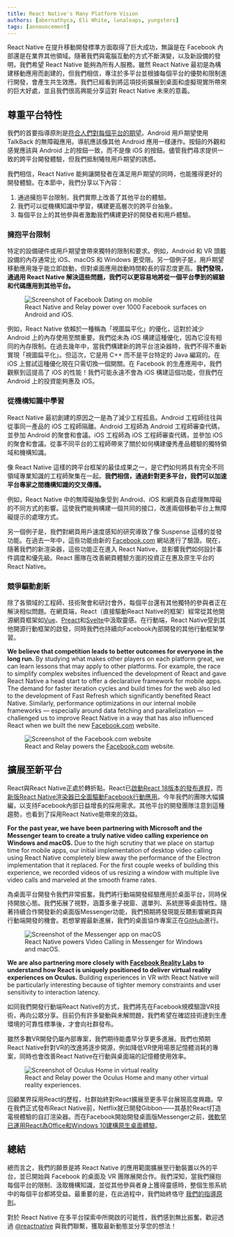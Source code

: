 ```yaml
---
title: React Native's Many Platform Vision
authors: [abernathyca, Eli White, lunaleaps, yungsters]
tags: [announcement]
---
```


React Native 在提升移動開發標準方面取得了巨大成功，無論是在 Facebook 內部還是在業界其他領域。隨著我們與電腦互動的方式不斷演變，以及新設備的發明，我們希望 React Native 能夠為所有人服務。雖然 React Native 最初是為構建移動應用而創建的，但我們相信，專注於多平台並根據每個平台的優勢和限制進行開發，會產生共生效應。我們已經看到將這項技術擴展到桌面和虛擬現實所帶來的巨大好處，並且我們很高興能分享這對 React Native 未來的意義。

<!--truncate-->

## 尊重平台特性

我們的首要指導原則是[符合人們對每個平台的期望](https://reactnative.dev/blog/2020/07/17/react-native-principles#native-experience)。Android 用戶期望使用 TalkBack 的無障礙應用。導航應該像其他 Android 應用一樣運作。按鈕的外觀和感覺應該與 Android 上的按鈕一致，而不是像 iOS 的按鈕。儘管我們尋求提供一致的跨平台開發體驗，但我們抵制犧牲用戶期望的誘惑。

我們相信，React Native 能夠讓開發者在滿足用戶期望的同時，也能獲得更好的開發體驗。在本節中，我們分享以下內容：

1. 通過擁抱平台限制，我們實際上改善了其他平台的體驗。
2. 我們可以從機構知識中學習，構建更高層次的跨平台抽象。
3. 每個平台上的其他參與者激勵我們構建更好的開發者和用戶體驗。

### 擁抱平台限制

<!-- alex ignore easy -->

特定的設備硬件或用戶期望會帶來獨特的限制和要求。例如，Android 和 VR 頭戴設備的內存通常比 iOS、macOS 和 Windows 更受限。另一個例子是，用戶期望移動應用幾乎能立即啟動，但對桌面應用啟動時間較長的容忍度更高。**我們發現，通過用 React Native 解決這些問題，我們可以更容易地將從一個平台學到的經驗和代碼應用到其他平台。**

<figure>
  <img src="/blog/assets/many-platform-vision-facebook-dating.png" alt="Screenshot of Facebook Dating on mobile" />
  <figcaption>
    React Native and Relay power over 1000 Facebook surfaces on Android and iOS.
  </figcaption>
</figure>

例如，React Native 依賴於一種稱為「視圖扁平化」的優化，這對於減少 Android 上的內存使用至關重要。我們從未為 iOS 構建這種優化，因為它沒有相同的內存限制。在過去幾年中，當我們構建新的跨平台渲染器時，我們不得不重新實現「視圖扁平化」。但這次，它是用 C++ 而不是平台特定的 Java 編寫的。在 iOS 上嘗試這種優化現在只需切換一個開關。在 Facebook 的生產應用中，我們觀察到這提高了 iOS 的性能！我們可能永遠不會為 iOS 構建這個功能，但我們在 Android 上的投資能夠惠及 iOS。

### 從機構知識中學習

React Native 最初創建的原因之一是為了減少工程孤島。Android 工程師往往與從事同一產品的 iOS 工程師隔離。Android 工程師為 Android 工程師審查代碼，並參加 Android 的聚會和會議。iOS 工程師為 iOS 工程師審查代碼，並參加 iOS 的聚會和會議。從事不同平台的工程師帶來了關於如何構建優秀產品體驗的獨特領域和機構知識。

像 React Native 這樣的跨平台框架的最佳成果之一，是它們如何將具有完全不同領域專業知識的工程師聚集在一起。**我們相信，通過針對更多平台，我們可以加速平台專家之間機構知識的交叉傳播。**

例如，React Native 中的無障礙抽象受到 Android、iOS 和網頁各自處理無障礙的不同方式的影響。這使我們能夠構建一個共同的接口，改進兩個移動平台上無障礙提示的處理方式。

另一個例子是，我們對網頁用戶速度感知的研究導致了像 Suspense 這樣的並發功能。在過去一年中，這些功能由新的 [Facebook.com](https://facebook.com/) 網站進行了驗證。現在，隨著我們的新渲染器，這些功能正在進入 React Native，並影響我們如何設計事件調度和優先級。React 團隊在改善網頁體驗方面的投資正在惠及原生平台的 React Native。

### 競爭驅動創新

除了各領域的工程師、技術聚會和研討會外，每個平台還有其他獨特的參與者正在解決相似問題。在網頁端，React（直接驅動React Native的框架）經常從其他開源網頁框架如[Vue](https://vuejs.org/)、[Preact](https://preactjs.com/)和[Svelte](https://svelte.dev/)中汲取靈感。在行動端，React Native受到其他開源行動框架的啟發，同時我們也持續向Facebook內部開發的其他行動框架學習。

<!-- alex ignore special -->

**We believe that competition leads to better outcomes for everyone in the long run.** By studying what makes other players on each platform great, we can learn lessons that may apply to other platforms. For example, the race to simplify complex websites influenced the development of React and gave React Native a head start to offer a declarative framework for mobile apps. The demand for faster iteration cycles and build times for the web also led to the development of Fast Refresh which significantly benefited React Native. Similarly, performance optimizations in our internal mobile frameworks — especially around data fetching and parallelization — challenged us to improve React Native in a way that has also influenced React when we built the new [Facebook.com](https://facebook.com/) website.

<figure>
  <img src="/blog/assets/many-platform-vision-facebook-website.png" alt="Screenshot of the Facebook.com website" />
  <figcaption>
    React and Relay powers the <a href="https://facebook.com/">Facebook.com</a> website.
  </figcaption>
</figure>

## 擴展至新平台

React與React Native正處於轉折點。React已[啟動React 18版本的發布進程](https://reactjs.org/blog/2021/06/08/the-plan-for-react-18.html)，而[新版React Native渲染器已全面驅動Facebook行動應用](https://twitter.com/reactnative/status/1415099806507167745)。今年我們的團隊大幅擴編，以支持Facebook內部日益增長的採用需求。其他平台的開發團隊注意到這種趨勢，也看到了採用React Native能帶來的效益。

**For the past year, we have been partnering with Microsoft and the Messenger team to create a truly native video calling experience on Windows and macOS.** Due to the high scrutiny that we place on startup time for mobile apps, our initial implementation of desktop video calling using React Native completely blew away the performance of the Electron implementation that it replaced. For the first couple weeks of building this experience, we recorded videos of us resizing a window with multiple live video calls and marveled at the smooth frame rates.

為桌面平台開發令我們非常振奮。我們將行動端開發經驗應用於桌面平台，同時保持開放心態。我們拓展了視野，涵蓋多重子視窗、選單列、系統匣等桌面特性。隨著持續合作開發新的桌面版Messenger功能，我們預期將發現能反饋影響網頁與行動端開發的機會。若想掌握最新進展，我們的桌面協作專案正在[GitHub](https://github.com/microsoft/react-native-windows)進行。

<figure>
  <img src="/blog/assets/many-platform-vision-messenger-desktop.png" alt="Screenshot of the Messenger app on macOS" />
  <figcaption>
    React Native powers Video Calling in Messenger for Windows and macOS.
  </figcaption>
</figure>

**We are also partnering more closely with [Facebook Reality Labs](https://tech.fb.com/ar-vr/) to understand how React is uniquely positioned to deliver virtual reality experiences on Oculus.** Building experiences in VR with React Native will be particularly interesting because of tighter memory constraints and user sensitivity to interaction latency.

如同我們開發行動端React Native的方式，我們將先在Facebook規模驗證VR技術，再向公眾分享。目前仍有許多變動與未解問題，我們希望在確認技術達到生產環境的可靠性標準後，才會向社群發布。

雖然多數VR開發仍屬內部專案，我們期待能盡早分享更多進展。我們也預期React Native針對VR的改進將逐步開源，例如降低VR使用場景記憶體消耗的專案，同時也會改善React Native在行動與桌面端的記憶體使用效率。

<figure>
  <img src="/blog/assets/many-platform-vision-oculus-home.png" alt="Screenshot of Oculus Home in virtual reality" />
  <figcaption>
    React and Relay power the Oculus Home and many other virtual reality experiences.
  </figcaption>
</figure>

回顧業界採用React的歷程，社群始終對React擴展至更多平台展現高度興趣。早在我們正式發布React Native前，Netflix就已開發Gibbon——其基於React打造電視體驗的自訂渲染器。而在Facebook開始開發桌面版Messenger之前，[微軟早已運用React為Office和Windows 10建構原生桌面體驗](https://www.youtube.com/watch?v=IUMWFExtDSg&t=382s)。

## 總結

總而言之，我們的願景是將 React Native 的應用範圍擴展至行動裝置以外的平台，並已開始與 Facebook 的桌面及 VR 團隊展開合作。我們深知，當我們擁抱每個平台的限制、汲取機構知識，並從其他參與者身上獲得靈感時，整個生態系統中的每個平台都將受益。最重要的是，在此過程中，我們始終恪守 [我們的指導原則](https://reactnative.dev/blog/2020/07/17/react-native-principles)。

對於 React Native 在多平台探索中所開啟的可能性，我們感到無比振奮。歡迎透過 [@reactnative](https://twitter.com/reactnative) 與我們聯繫，獲取最新動態並分享您的想法！